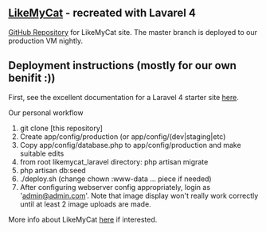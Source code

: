 ## [LikeMyCat](https://www.likemycat.com) - recreated with Lavarel 4

[GitHub Repository](https://github.com/davidkey/likeMyCat_laravel) for LikeMyCat site. The master branch is deployed to our production VM nightly.

## Deployment instructions (mostly for our own benifit :))

First, see the excellent documentation for a Laravel 4 starter site [here](https://github.com/andrew13/Laravel-4-Bootstrap-Starter-Site).

Our personal workflow
1.  git clone [this repository]
2.  Create app/config/production (or app/config/(dev|staging|etc)
3.  Copy app/config/database.php to app/config/production and make suitable edits
4.  from root likemycat_laravel directory: php artisan migrate
5.  php artisan db:seed
6.  ./deploy.sh (change chown :www-data ... piece if needed)
7.  After configuring webserver config appropriately, login as 'admin@admin.com'. 
	Note that image display won't really work correctly until at least 2 image uploads are made.

More info about LikeMyCat [here](https://www.likemycat.com/about) if interested.
